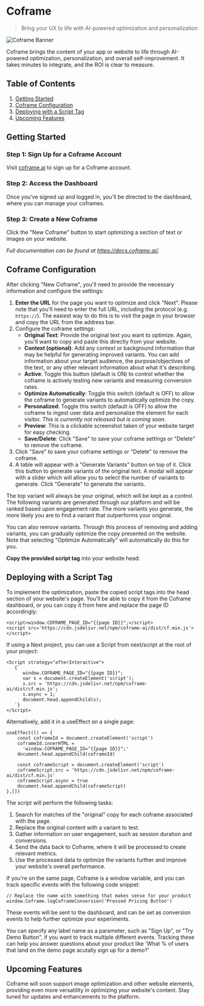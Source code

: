 # Coframe

> Bring your UX to life with AI-powered optimization and personalization

![Coframe Banner](https://files.readme.io/dc9a9f5-coframe-banner.png)

Coframe brings the content of your app or website to life through AI-powered optimization, personalization, and overall self-improvement. It takes minutes to integrate, and the ROI is clear to measure.

## Table of Contents

1. [Getting Started](#getting-started)
2. [Coframe Configuration](#coframe-configuration)
5. [Deploying with a Script Tag](#deploying-with-a-script-tag)
7. [Upcoming Features](#upcoming-features)

## Getting Started

### Step 1: Sign Up for a Coframe Account

Visit [coframe.ai](https://coframe.ai) to sign up for a Coframe account.

### Step 2: Access the Dashboard

Once you've signed up and logged in, you'll be directed to the dashboard, where you can manage your coframes.

### Step 3: Create a New Coframe

Click the "New Coframe" button to start optimizing a section of text or images on your website.

*Full documentation can be found at https://docs.coframe.ai/.*

## Coframe Configuration

After clicking "New Coframe", you'll need to provide the necessary information and configure the settings:

1. **Enter the URL** for the page you want to optimize and click "Next". Please note that you'll need to enter the full URL, including the protocol (e.g. `https://`). The easiest way to do this is to visit the page in your browser and copy the URL from the address bar.
2. Configure the coframe settings:
   - **Original Text**: Provide the original text you want to optimize. Again, you'll want to copy and paste this directly from your website.
   - **Context (optional)**: Add any context or background information that may be helpful for generating improved variants. You can add information about your target audience, the purpose/objectives of the text, or any other relevant information about what it's describing.
   - **Active**: Toggle this button (default is ON) to control whether the coframe is actively testing new variants and measuring conversion rates.
   - **Optimize Automatically**: Toggle this switch (default is OFF) to allow the coframe to generate variants to automatically optimize the copy.
   - **Personalized**: Toggle this switch (default is OFF) to allow the coframe to ingest user data and personalize the element for each visitor. _This is currently not released but is coming soon._
   - **Preview**: This is a clickable screenshot taken of your website target for easy checking.
   - **Save/Delete**: Click "Save" to save your coframe settings or "Delete" to remove the coframe.
3. Click "Save" to save your coframe settings or "Delete" to remove the coframe.
4. A table will appear with a "Generate Variants" button on top of it. Click this button to generate variants of the original text. A modal will appear with a slider which will allow you to select the number of variants to generate. Click "Generate" to generate the variants.

The top variant will always be your original, which will be kept as a control. The following variants are generated through our platform and will be ranked based upon engagement rate. The more variants you generate, the more likely you are to find a variant that outperforms your original.

You can also remove variants. Through this process of removing and adding variants, you can gradually optimize the copy presented on the website. Note that selecting "Optimize Automatically" will automatically do this for you.

**Copy the provided script tag** into your website head:

## Deploying with a Script Tag

To implement the optimization, paste the copied script tags into the head section of your website's page. You'll be able to copy it from the Coframe dashboard, or you can copy it from here and replace the page ID accordingly:

```
<script>window.COFRAME_PAGE_ID="{{page ID}}";</script>
<script src='https://cdn.jsdelivr.net/npm/coframe-ai/dist/cf.min.js'></script>
```

If using a Next project, you can use a Script from next/script at the root of your project:

```
<Script strategy="afterInteractive">
   {`
      window.COFRAME_PAGE_ID="{{page ID}}";
      var s = document.createElement('script');
      s.src = 'https://cdn.jsdelivr.net/npm/coframe-ai/dist/cf.min.js';
      s.async = 1;
      document.head.appendChild(s);
   `}
</Script>
```

Alternatively, add it in a useEffect on a single page:

```
useEffect(() => {
    const coframeId = document.createElement('script')
    coframeId.innerHTML =
      'window.COFRAME_PAGE_ID="{{page ID}}";'
    document.head.appendChild(coframeId)

    const coframeScript = document.createElement('script')
    coframeScript.src = 'https://cdn.jsdelivr.net/npm/coframe-ai/dist/cf.min.js'
    coframeScript.async = true
    document.head.appendChild(coframeScript)
},[])
```

The script will perform the following tasks:

1. Search for matches of the "original" copy for each coframe associated with the page.
2. Replace the original content with a variant to test.
3. Gather information on user engagement, such as session duration and conversions.
4. Send the data back to Coframe, where it will be processed to create relevant metrics.
5. Use the processed data to optimize the variants further and improve your website's overall performance.

If you're on the same page, Coframe is a window variable, and you can track specific events with the following code snippet:

```
// Replace the name with something that makes sense for your product
window.Coframe.logCoframeConversion('Pressed Pricing Button')
```
These events will be sent to the dashboard, and can be set as conversion events to help further optimize your experiments. 

You can specify any label name as a parameter, such as "Sign Up", or "Try Demo Button", if you want to track multiple different events. Tracking these can help you answer questions about your product like 'What % of users that land on the demo page acutally sign up for a demo?'

## Upcoming Features

Coframe will soon support image optimization and other website elements, providing even more versatility in optimizing your website's content. Stay tuned for updates and enhancements to the platform.
